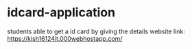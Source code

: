 # idcard-application
students able to get a id card by giving the details
website link: https://kish16124it.000webhostapp.com/
